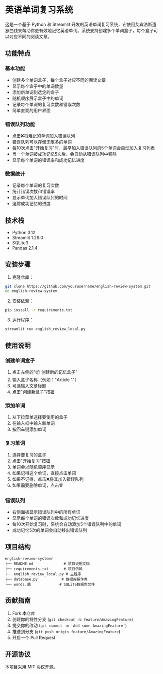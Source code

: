 # 英语单词复习系统

这是一个基于 Python 和 Streamlit 开发的英语单词复习系统，它使用艾宾浩斯遗忘曲线来帮助你更有效地记忆英语单词。系统支持创建多个单词盒子，每个盒子可以对应不同的阅读文章。

## 功能特点

### 基本功能
- 创建多个单词盒子，每个盒子对应不同的阅读文章
- 显示每个盒子中的单词数量
- 添加新单词到选定的盒子
- 随机顺序展示盒子中的单词
- 记录每个单词的复习次数和错误次数
- 简单直观的用户界面

### 错误队列功能
- 点击❌将难记的单词加入错误队列
- 错误队列可以存储无限多的单词
- 每10次点击"开始复习"时，最早加入错误队列的5个单词会自动加入复习列表
- 当一个单词被成功记忆5次后，会自动从错误队列中移除
- 显示每个单词的错误率和成功记忆进度

### 数据统计
- 记录每个单词的复习次数
- 统计错误次数和错误率
- 显示单词加入错误队列的时间
- 追踪成功记忆的进度

## 技术栈

- Python 3.12
- Streamlit 1.29.0
- SQLite3
- Pandas 2.1.4

## 安装步骤

1. 克隆仓库：
```bash
git clone https://github.com/yourusername/english-review-system.git
cd english-review-system
```

2. 安装依赖：
```bash
pip install -r requirements.txt
```

3. 运行程序：
```bash
streamlit run english_review_local.py
```

## 使用说明

### 创建单词盒子
1. 点击左侧的"📦 创建新的记忆盒子"
2. 输入盒子名称（例如："Article 1"）
3. 可选输入文章标题
4. 点击"创建新盒子"按钮

### 添加单词
1. 从下拉菜单选择要使用的盒子
2. 在输入框中输入新单词
3. 按回车键添加单词

### 复习单词
1. 选择要复习的盒子
2. 点击"开始复习"按钮
3. 单词会以随机顺序显示
4. 如果记得这个单词，直接点击单词
5. 如果不记得，点击❌将其加入错误队列
6. 如果需要删除单词，点击🗑️

### 错误队列
- 右侧面板显示错误队列中的所有单词
- 显示每个单词的错误次数和成功记忆进度
- 每10次开始复习时，系统会自动添加5个错误队列中的单词
- 成功记忆5次的单词会自动移出错误队列

## 项目结构

```
english-review-system/
├── README.md              # 项目说明文档
├── requirements.txt       # 项目依赖
├── english_review_local.py # 主程序
├── database.py           # 数据库操作类
└── words.db             # SQLite数据库文件
```

## 贡献指南

1. Fork 本仓库
2. 创建你的特性分支 (`git checkout -b feature/AmazingFeature`)
3. 提交你的改动 (`git commit -m 'Add some AmazingFeature'`)
4. 推送到分支 (`git push origin feature/AmazingFeature`)
5. 开启一个 Pull Request

## 开源协议

本项目采用 MIT 协议开源。